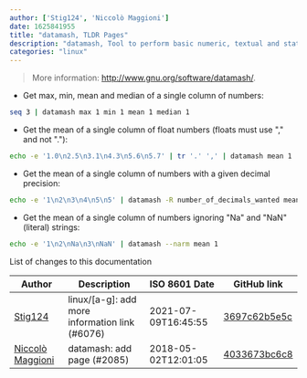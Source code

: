 ```yaml
---
author: ['Stig124', 'Niccolò Maggioni']
date: 1625841955
title: "datamash, TLDR Pages"
description: "datamash, Tool to perform basic numeric, textual and statistical operations on input textual data files."
categories: "linux"
---
```

> More information: <http://www.gnu.org/software/datamash/>.

- Get max, min, mean and median of a single column of numbers:

```bash
seq 3 | datamash max 1 min 1 mean 1 median 1
```

- Get the mean of a single column of float numbers (floats must use "," and not "."):

```bash
echo -e '1.0\n2.5\n3.1\n4.3\n5.6\n5.7' | tr '.' ',' | datamash mean 1
```

- Get the mean of a single column of numbers with a given decimal precision:

```bash
echo -e '1\n2\n3\n4\n5\n5' | datamash -R number_of_decimals_wanted mean 1
```

- Get the mean of a single column of numbers ignoring "Na" and "NaN" (literal) strings:

```bash
echo -e '1\n2\nNa\n3\nNaN' | datamash --narm mean 1
```
List of changes to this documentation


Author | Description | ISO 8601 Date | GitHub link
------|-----|-----|-----
[Stig124](mailto:stigpro@outlook.fr) | linux/[a-g]: add more information link (#6076) | 2021-07-09T16:45:55 | [3697c62b5e5c](https://github.com/tldr-pages/tldr/commit/3697c62b5e5cd9bae7a99c591cb81d1ddcfbf792)
[Niccolò Maggioni](mailto:nicco.maggioni@gmail.com) | datamash: add page (#2085) | 2018-05-02T12:01:05 | [4033673bc6c8](https://github.com/tldr-pages/tldr/commit/4033673bc6c851fec7d7b6b1c88e4f1250f0ff16)

